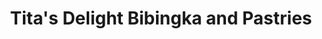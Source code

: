 ---
title: "Tita's Delight Bibingka and Pastries"
url: /tanauan/titas-delight-bibingka-and-pastries/
shop: Bäckerei
---